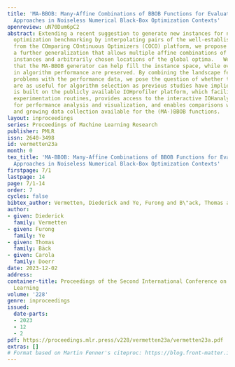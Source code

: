 ```yaml
---
title: 'MA-BBOB: Many-Affine Combinations of BBOB Functions for Evaluating AutoML
  Approaches in Noiseless Numerical Black-Box Optimization Contexts'
openreview: uN70Dum6pC2
abstract: Extending a recent suggestion to generate new instances for numerical black-box
  optimization benchmarking by interpolating pairs of the well-established BBOB functions
  from the COmparing COntinuous Optimizers (COCO) platform, we propose in this work
  a further generalization that allows multiple affine combinations of the original
  instances and arbitrarily chosen locations of the global optima.   We demonstrate
  that the MA-BBOB generator can help fill the instance space, while overall patterns
  in algorithm performance are preserved. By combining the landscape features of the
  problems with the performance data, we pose the question of whether these features
  are as useful for algorithm selection as previous studies have implied.  MA-BBOB
  is built on the publicly available IOHprofiler platform, which facilitates standardized
  experimentation routines, provides access to the interactive IOHanalyzer module
  for performance analysis and visualization, and enables comparisons with the rich
  and growing data collection available for the (MA-)BBOB functions.
layout: inproceedings
series: Proceedings of Machine Learning Research
publisher: PMLR
issn: 2640-3498
id: vermetten23a
month: 0
tex_title: 'MA-BBOB: Many-Affine Combinations of BBOB Functions for Evaluating AutoML
  Approaches in Noiseless Numerical Black-Box Optimization Contexts'
firstpage: 7/1
lastpage: 14
page: 7/1-14
order: 7
cycles: false
bibtex_author: Vermetten, Diederick and Ye, Furong and B\"ack, Thomas and Doerr, Carola
author:
- given: Diederick
  family: Vermetten
- given: Furong
  family: Ye
- given: Thomas
  family: Bäck
- given: Carola
  family: Doerr
date: 2023-12-02
address:
container-title: Proceedings of the Second International Conference on Automated Machine
  Learning
volume: '228'
genre: inproceedings
issued:
  date-parts:
  - 2023
  - 12
  - 2
pdf: https://proceedings.mlr.press/v228/vermetten23a/vermetten23a.pdf
extras: []
# Format based on Martin Fenner's citeproc: https://blog.front-matter.io/posts/citeproc-yaml-for-bibliographies/
---
```

